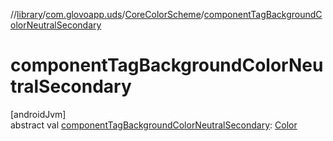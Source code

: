 //[library](../../../index.md)/[com.glovoapp.uds](../index.md)/[CoreColorScheme](index.md)/[componentTagBackgroundColorNeutralSecondary](component-tag-background-color-neutral-secondary.md)

# componentTagBackgroundColorNeutralSecondary

[androidJvm]\
abstract val [componentTagBackgroundColorNeutralSecondary](component-tag-background-color-neutral-secondary.md): [Color](https://developer.android.com/reference/kotlin/androidx/compose/ui/graphics/Color.html)
